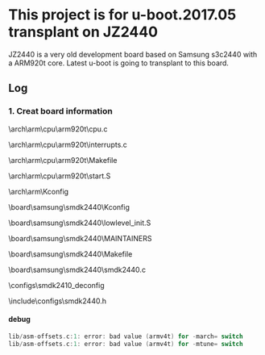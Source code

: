 # This project is for u-boot.2017.05 transplant on JZ2440

JZ2440 is a very old development board based on Samsung s3c2440 with a ARM920t core. Latest u-boot is going to transplant to this board. 


## Log

### 1. Creat board information

\arch\arm\cpu\arm920t\cpu.c

\arch\arm\cpu\arm920t\interrupts.c

\arch\arm\cpu\arm920t\Makefile

\arch\arm\cpu\arm920t\start.S

\arch\arm\Kconfig

\board\samsung\smdk2440\Kconfig

\board\samsung\smdk2440\lowlevel_init.S

\board\samsung\smdk2440\MAINTAINERS

\board\samsung\smdk2440\Makefile

\board\samsung\smdk2440\smdk2440.c

\configs\smdk2410_deconfig

\include\configs\smdk2440.h

#### debug
```C
lib/asm-offsets.c:1: error: bad value (armv4t) for -march= switch
lib/asm-offsets.c:1: error: bad value (armv4t) for -mtune= switch
```
